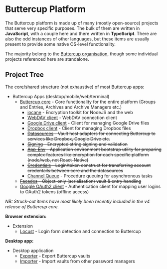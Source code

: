 # Buttercup Platform

The Buttercup platform is made up of many (mostly open-source) projects that serve very specific purposes. The bulk of them are written in **JavaScript**, with a couple here and there written in **TypeScript**. There are also the odd instances of other languages, but these items are usually present to provide some native OS-level functionality.

The majority belong to the [Buttercup organisation](https://github.com/buttercup), though some individual projects referenced here are standalone.

## Project Tree

The core/shared structure (not exhaustive) of most Buttercup apps:

 * Buttercup Apps (desktop/mobile/web/terminal)
   * [Buttercup core](https://github.com/buttercup/buttercup-core) - Core functionality for the entire platform (Groups and Entries, Archives and Archive Managers etc.)
     * [iocane](https://github.com/perry-mitchell/iocane) - Encryption toolkit for NodeJS and the web
     * [WebDAV client](https://github.com/perry-mitchell/webdav-client) - WebDAV connection client
     * [Google Drive client](https://github.com/buttercup/googledrive-client) - Client for managing Google Drive files
     * [Dropbox client](https://github.com/buttercup/dropbox-client) - Client for managing Dropbox files
     * ~~[Datasources](https://github.com/buttercup/datasources) - Vault host adapters for connecting Buttercup to services like Dropbox, Google Drive etc.~~
     * ~~[Signing](https://github.com/buttercup/signing) - Encrypted string signing and validation~~
     * ~~[App-Env](https://github.com/buttercup/app-env) - Application environment bootstrap utility for preparing complex features like encryption for each specific platform (node/web, not React-Native)~~
     * ~~[Credentials](https://github.com/buttercup/credentials) - Login/token construct for transferring account credentails between core and the datasources~~
     * [Channel Queue](https://github.com/buttercup/channel-queue) - Procedure queuing for asynchronous tasks
   * ~~[Facades](https://github.com/buttercup/facades) - Object-only (serialisation) vault & entry handling~~
   * [Google OAuth2 client](https://github.com/buttercup/google-oauth2-client) - Authentication client for mapping user logins to OAuth2 tokens (offline access)
   
_NB: Struck-out items have most likely been recently included in the v4 release of Buttercup core._

**Browser extension:**

 * Extension
   * [Locust](https://github.com/buttercup/locust) - Login form detection and connection to Buttercup

**Desktop app:**

 * Desktop application
   * [Exporter](https://github.com/buttercup/buttercup-exporter) - Export Buttercup vaults
   * [Importer](https://github.com/buttercup/buttercup-importer) - Import vaults from other password managers

